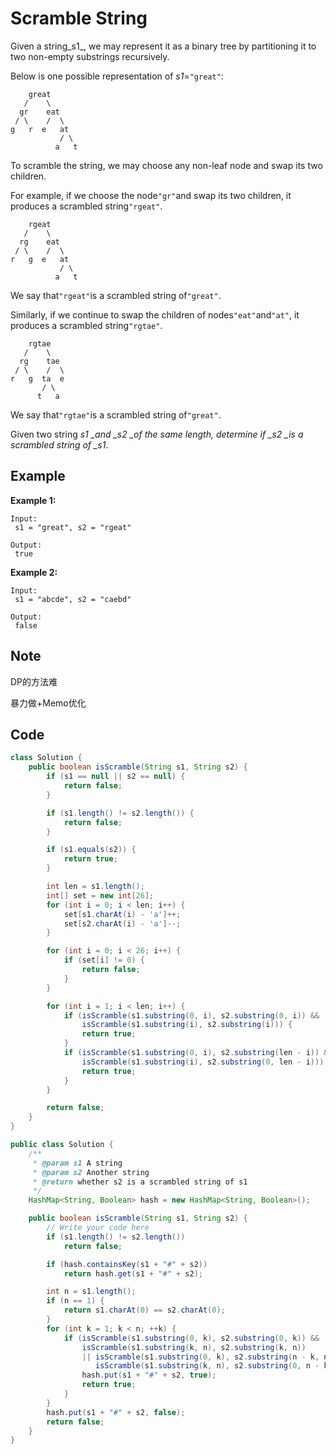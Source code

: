 # Scramble String

Given a string_s1_, we may represent it as a binary tree by partitioning it to two non-empty substrings recursively.

Below is one possible representation of _s1_=`"great"`:

```
    great
   /    \
  gr    eat
 / \    /  \
g   r  e   at
           / \
          a   t
```

To scramble the string, we may choose any non-leaf node and swap its two children.

For example, if we choose the node`"gr"`and swap its two children, it produces a scrambled string`"rgeat"`.

```
    rgeat
   /    \
  rg    eat
 / \    /  \
r   g  e   at
           / \
          a   t
```

We say that`"rgeat"`is a scrambled string of`"great"`.

Similarly, if we continue to swap the children of nodes`"eat"`and`"at"`, it produces a scrambled string`"rgtae"`.

```
    rgtae
   /    \
  rg    tae
 / \    /  \
r   g  ta  e
       / \
      t   a
```

We say that`"rgtae"`is a scrambled string of`"great"`.

Given two string _s1 \_and \_s2 \_of the same length, determine if \_s2 \_is a scrambled string of \_s1_.

## **Example**

**Example 1:**

```
Input:
 s1 = "great", s2 = "rgeat"

Output:
 true
```

**Example 2:**

```
Input:
 s1 = "abcde", s2 = "caebd"

Output:
 false
```

## Note

DP的方法难

暴力做+Memo优化

## Code

```java
class Solution {
    public boolean isScramble(String s1, String s2) {
        if (s1 == null || s2 == null) {
            return false;
        }

        if (s1.length() != s2.length()) {
            return false;
        }

        if (s1.equals(s2)) {
            return true;
        }

        int len = s1.length();
        int[] set = new int[26];
        for (int i = 0; i < len; i++) {
            set[s1.charAt(i) - 'a']++;
            set[s2.charAt(i) - 'a']--;
        }

        for (int i = 0; i < 26; i++) {
            if (set[i] != 0) {
                return false;
            }
        }

        for (int i = 1; i < len; i++) {
            if (isScramble(s1.substring(0, i), s2.substring(0, i)) &&
                isScramble(s1.substring(i), s2.substring(i))) {
                return true;
            }
            if (isScramble(s1.substring(0, i), s2.substring(len - i)) &&
                isScramble(s1.substring(i), s2.substring(0, len - i))) {
                return true;
            }
        }

        return false;
    }
}
```

```java
public class Solution {
    /**
     * @param s1 A string
     * @param s2 Another string
     * @return whether s2 is a scrambled string of s1
     */
    HashMap<String, Boolean> hash = new HashMap<String, Boolean>();

    public boolean isScramble(String s1, String s2) {
        // Write your code here
        if (s1.length() != s2.length())
            return false;

        if (hash.containsKey(s1 + "#" + s2))
            return hash.get(s1 + "#" + s2);

        int n = s1.length();
        if (n == 1) {
            return s1.charAt(0) == s2.charAt(0);
        }
        for (int k = 1; k < n; ++k) {
            if (isScramble(s1.substring(0, k), s2.substring(0, k)) && 
                isScramble(s1.substring(k, n), s2.substring(k, n))
                || isScramble(s1.substring(0, k), s2.substring(n - k, n)) &&
                   isScramble(s1.substring(k, n), s2.substring(0, n - k))) {
                hash.put(s1 + "#" + s2, true);
                return true;
            }
        }
        hash.put(s1 + "#" + s2, false);
        return false;
    }
}
```
